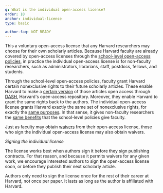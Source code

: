 ```yaml
---
q: What is the individual open-access license?
order: 10
anchor: individual-license
type: basic

author-faq: NOT READY
---
```

This a voluntary open-access license that any Harvard researchers may choose for their own scholarly articles. Because Harvard faculty are already covered by open-access licenses through the [school-level open-access policies](https://osc.hul.harvard.edu/policies/), in practice the individual open-access license is for non-faculty researchers, such as administrators, librarians, staff, postdocs, fellows, and students. 

Through the school-level open-access policies, faculty grant Harvard certain nonexclusive rights to their future scholarly articles. These enable Harvard to make a [certain version](#what-version) of those articles open access through [DASH](https://dash.harvard.edu/), Harvard's open-access repository. Moreover, they enable Harvard to grant the same rights back to the authors. The individual open-access license grants Harvard exactly the same set of nonexclusive rights, for exactly the [same purposes](#what-will-harvard-do). In that sense, it gives non-faculty researchers the [same benefits](#advantages) that the school-level policies give faculty. 

Just as faculty may obtain [waivers](#how-to-waive) from their open-access license, those who sign the individual open-access license may also obtain waivers.

*Signing the individual license*

The license works best when authors sign it before they sign publishing contracts. For that reason, and because it permits waivers for any given work, we encourage interested authors to sign the open-access license soon, or before they publish their next scholarly article.

Authors only need to sign the license once for the rest of their career at Harvard, not once per paper. It lasts as long as the author is affiliated with Harvard.
